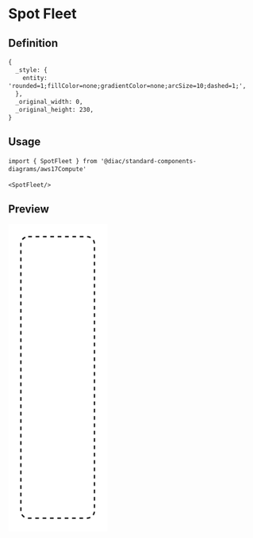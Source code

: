 # Spot Fleet

## Definition

```
{
  _style: { 
    entity: 'rounded=1;fillColor=none;gradientColor=none;arcSize=10;dashed=1;',
  },
  _original_width: 0,
  _original_height: 230,
}
```

## Usage

```
import { SpotFleet } from '@diac/standard-components-diagrams/aws17Compute'

<SpotFleet/>
```

## Preview

<img src="./spot-fleet.png" width="200"/>
